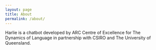 ```yaml
---
layout: page
title: About
permalink: /about/
---
```


Harlie is a chatbot developed by ARC Centre of Excellence for The Dynamics of Language in partnership with CSIRO and The University of Queensland.